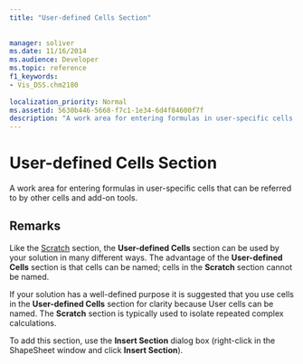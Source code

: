 ```yaml
---
title: "User-defined Cells Section"
 
 
manager: soliver
ms.date: 11/16/2014
ms.audience: Developer
ms.topic: reference
f1_keywords:
- Vis_DSS.chm2180
 
localization_priority: Normal
ms.assetid: 5630b446-5668-f7c1-1e34-6d4f84600f7f
description: "A work area for entering formulas in user-specific cells that can be referred to by other cells and add-on tools."
---
```


# User-defined Cells Section

A work area for entering formulas in user-specific cells that can be referred to by other cells and add-on tools.
  
## Remarks

Like the [Scratch](scratch-section.md) section, the **User-defined Cells** section can be used by your solution in many different ways. The advantage of the **User-defined Cells** section is that cells can be named; cells in the **Scratch** section cannot be named. 
  
If your solution has a well-defined purpose it is suggested that you use cells in the **User-defined Cells** section for clarity because User cells can be named. The **Scratch** section is typically used to isolate repeated complex calculations. 
  
To add this section, use the **Insert Section** dialog box (right-click in the ShapeSheet window and click **Insert Section**).
  

